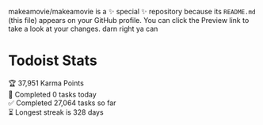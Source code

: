 makeamovie/makeamovie is a ✨ special ✨ repository because its `README.md` (this file) appears on your GitHub profile.
You can click the Preview link to take a look at your changes. darn right ya can

# Todoist Stats

<!-- TODO-IST:START -->
🏆  37,951 Karma Points           
🌸  Completed 0 tasks today           
✅  Completed 27,064 tasks so far           
⏳  Longest streak is 328 days
<!-- TODO-IST:END -->